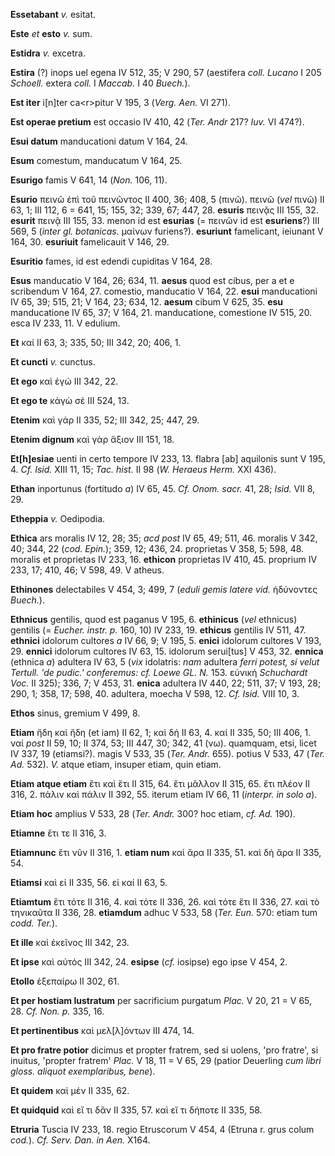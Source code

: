 **Essetabant** *v.* esitat.

**Este** *et* **esto** *v.* sum.

**Estidra** *v.* excetra.

**Estira** (?) inops uel egena IV 512, 35; V 290, 57 (aestifera *coll.
Lucano* I 205 *Schoell.* extera *coll.* I *Maccab.* I 40 *Buech.*).

**Est iter** i[n]ter ca\<r\>pitur V 195, 3 (*Verg. Aen.* VI 271).

**Est operae pretium** est occasio IV 410, 42 (*Ter. Andr* 217? *Iuv.*
VI 474?).

**Esui datum** manducationi datum V 164, 24.

**Esum** comestum, manducatum V 164, 25.

**Esurigo** famis V 641, 14 (*Non.* 106, 11).

**Esurio** πεινῶ ἐπὶ τοῦ πεινῶντος II 400, 36; 408, 5 (πινῶ). πεινῶ
(*vel* πινῶ) II 63, 1; III 112, 6 = 641, 15; 155, 32; 339, 67; 447, 28.
**esuris** πεινᾷς III 155, 32. **esurit** πεινᾷ III 155, 33. menon id
est **esurias** (= πεινῶν id est **esuriens**?) III 569, 5 (*inter
gl. botanicas.* μαίνων furiens?). **esuriunt** famelicant, ieiunant V
164, 30. **esuriuit** famelicauit V 146, 29.

**Esuritio** fames, id est edendi cupiditas V 164, 28.

**Esus** manducatio V 164, 26; 634, 11. **aesus** quod est cibus, per a
et e scribendum V 164, 27. comestio, manducatio V 164, 22. **esui**
manducationi IV 65, 39; 515, 21; V 164, 23; 634, 12. **aesum** cibum V
625, 35. **esu** manducatione IV 65, 37; V 164, 21. manducatione,
comestione IV 515, 20. esca IV 233, 11. V edulium.

**Et** καί II 63, 3; 335, 50; III 342, 20; 406, 1.

**Et cuncti** *v.* cunctus.

**Et ego** καὶ ἐγώ III 342, 22.

**Et ego te** κἀγὼ σέ III 524, 13.

**Etenim** καὶ γάρ II 335, 52; III 342, 25; 447, 29.

**Etenim dignum** καὶ γὰρ ἄξιον III 151, 18.

**Et[h]esiae** uenti in certo tempore IV 233, 13. flabra [ab]
aquilonis sunt V 195, 4. *Cf. Isid.* XIII 11, 15; *Tac. hist.* II 98
(*W. Heraeus Herm.* XXI 436).

**Ethan** inportunus (fortitudo *a*) IV 65, 45. *Cf. Onom. sacr.* 41,
28; *Isid.* VII 8, 29.

**Etheppia** *v.* Oedipodia.

**Ethica** ars moralis IV 12, 28; 35; *acd post* IV 65, 49; 511, 46.
moralis V 342, 40; 344, 22 (*cod. Epin.*); 359, 12; 436, 24.
proprietas V 358, 5; 598, 48. moralis et proprietas IV 233, 16.
**ethicon** proprietas IV 410, 45. proprium IV 233, 17; 410, 46; V 598,
49. V atheus.

**Ethinones** delectabiles V 454, 3; 499, 7 (*eduli gemis latere vid.*
ἡδύνοντες *Buech.*).

**Ethnicus** gentilis, quod est paganus V 195, 6. **ethinicus** (*vel*
ethnicus) gentilis (= *Eucher. instr. p.* 160, 10) IV 233, 19.
**ethicus** gentilis IV 511, 47. **ethnici** idolorum cultores *a* IV
66, 9; V 195, 5. **enici** idolorum cultores V 193, 29. **ennici**
idolorum cultores IV 63, 15. idolorum serui[tus] V 453, 32. **ennica**
(ethnica *a*) adultera IV 63, 5 (*vix* idolatris: *nam* adultera *ferri
potest, si velut Tertull. 'de pudic.' conferemus: cf. Loewe GL. N.* 153.
εὐνική *Schuchardt Voc.* II 325); 336, 7; V 453, 31. **enica** adultera
IV 440, 22; 511, 37; V 193, 28; 290, 1; 358, 17; 598, 40. adultera,
moecha V 598, 12. *Cf. Isid.* VIII 10, 3.

**Ethos** sinus, gremium V 499, 8.

**Etiam** ἤδη καὶ ἤδη (et iam) II 62, 1; καὶ δή II 63, 4. καί II 335,
50; III 406, 1. ναί *post* II 59, 10; II 374, 53; III 447, 30; 342, 41
(νω). quamquam, etsi, licet IV 337, 19 (etiamsi?). magis V 533, 35
(*Ter. Andr.* 655). potius V 533, 47 (*Ter. Ad.* 532). *V.* atque
etiam, insuper etiam, quin etiam.

**Etiam atque etiam** ἔτι καὶ ἔτι II 315, 64. ἔτι μᾶλλον II 315, 65. ἔτι
πλέον II 316, 2. πάλιν καὶ πάλιν II 392, 55. iterum etiam IV 66, 11
(*interpr. in solo a*).

**Etiam hoc** amplius V 533, 28 (*Ter. Andr.* 300? hoc etiam, *cf.
Ad.* 190).

**Etiamne** ἔτι τε II 316, 3.

**Etiamnunc** ἔτι νῦν II 316, 1. **etiam num** καὶ ἄρα II 335, 51. καὶ
δὴ ἄρα II 335, 54.

**Etiamsi** καὶ εἰ II 335, 56. εἰ καί II 63, 5.

**Etiamtum** ἔτι τότε II 316, 4. καὶ τότε II 336, 26. καὶ τότε ἔτι II
336, 27. καὶ τὸ τηνικαῦτα II 336, 28. **etiamdum** adhuc V 533, 58
(*Ter. Eun.* 570: etiam tum *codd. Ter.*).

**Et ille** καὶ ἐκεῖνος III 342, 23.

**Et ipse** καὶ αὐτός III 342, 24. **esipse** (*cf.* iosipse) ego ipse V
454, 2.

**Etollo** ἐξεπαίρω II 302, 61.

**Et per hostiam lustratum** per sacrificium purgatum *Plac.* V 20, 21 =
V 65, 28. *Cf. Non. p.* 335, 16.

**Et pertinentibus** καὶ μελ[λ]όντων III 474, 14.

**Et pro fratre potior** dicimus et propter fratrem, sed si uolens, 'pro
fratre', si inuitus, 'propter fratrem' *Plac.* V 18, 11 = V 65, 29
(patior Deuerling *cum libri gloss. aliquot exemplaribus, bene*).

**Et quidem** καὶ μέν II 335, 62.

**Et quidquid** καὶ εἴ τι δἄν II 335, 57. καὶ εἴ τι δήποτε II 335, 58.

**Etruria** Tuscia IV 233, 18. regio Etruscorum V 454, 4 (Etruna r. grus
colum *cod.*). *Cf. Serv. Dan. in Aen.* X164.
